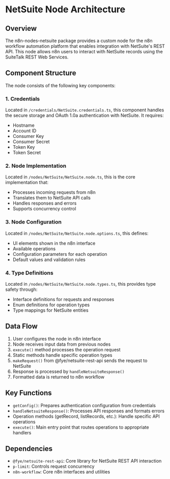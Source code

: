 # NetSuite Node Architecture

## Overview
The n8n-nodes-netsuite package provides a custom node for the n8n workflow automation platform that enables integration with NetSuite's REST API. This node allows n8n users to interact with NetSuite records using the SuiteTalk REST Web Services.

## Component Structure
The node consists of the following key components:

### 1. Credentials
Located in `/credentials/NetSuite.credentials.ts`, this component handles the secure storage and OAuth 1.0a authentication with NetSuite. It requires:
- Hostname
- Account ID
- Consumer Key
- Consumer Secret
- Token Key
- Token Secret

### 2. Node Implementation
Located in `/nodes/NetSuite/NetSuite.node.ts`, this is the core implementation that:
- Processes incoming requests from n8n
- Translates them to NetSuite API calls
- Handles responses and errors
- Supports concurrency control

### 3. Node Configuration
Located in `/nodes/NetSuite/NetSuite.node.options.ts`, this defines:
- UI elements shown in the n8n interface
- Available operations
- Configuration parameters for each operation
- Default values and validation rules

### 4. Type Definitions
Located in `/nodes/NetSuite/NetSuite.node.types.ts`, this provides type safety through:
- Interface definitions for requests and responses
- Enum definitions for operation types
- Type mappings for NetSuite entities

## Data Flow
1. User configures the node in n8n interface
2. Node receives input data from previous nodes
3. `execute()` method processes the operation request
4. Static methods handle specific operation types
5. `makeRequest()` from @fye/netsuite-rest-api sends the request to NetSuite
6. Response is processed by `handleNetsuiteResponse()`
7. Formatted data is returned to n8n workflow

## Key Functions
- `getConfig()`: Prepares authentication configuration from credentials
- `handleNetsuiteResponse()`: Processes API responses and formats errors
- Operation methods (getRecord, listRecords, etc.): Handle specific API operations
- `execute()`: Main entry point that routes operations to appropriate handlers

## Dependencies
- `@fye/netsuite-rest-api`: Core library for NetSuite REST API interaction
- `p-limit`: Controls request concurrency
- `n8n-workflow`: Core n8n interfaces and utilities
